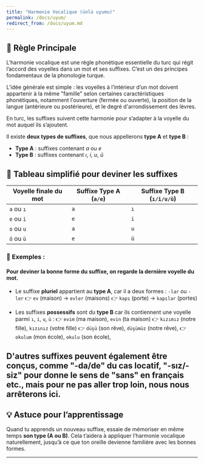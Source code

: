 ```yaml
---
title: "Harmonie Vocalique (ünlü uyumu)"
permalink: /docs/uyum/
redirect_from: /docs/uyum.md
---
```


## 🧠 Règle Principale

L'harmonie vocalique est une règle phonétique essentielle du turc qui régit l’accord des voyelles dans un mot et ses suffixes. C’est un des principes fondamentaux de la phonologie turque.

L’idée générale est simple : les voyelles à l’intérieur d’un mot doivent appartenir à la même "famille" selon certaines caractéristiques phonétiques, notamment l'ouverture (fermée ou ouverte), la position de la langue (antérieure ou postérieure), et le degré d'arrondissement des lèvres.

En turc, les suffixes suivent cette harmonie pour s’adapter à la voyelle du mot auquel ils s’ajoutent.

Il existe **deux types de suffixes**, que nous appellerons **type A** et **type B** :

* **Type A** : suffixes contenant *a* ou *e*
* **Type B** : suffixes contenant *ı*, *i*, *u*, *ü*

## 📒 Tableau simplifié pour deviner les suffixes

| Voyelle finale du mot | Suffixe Type A (`a/e`) | Suffixe Type B (`ı/i/u/ü`) |
| --------------------- | ---------------------- | -------------------------- |
| `a` ou `ı`            | `a`                    | `ı`                        |
| `e` ou `i`            | `e`                    | `i`                        |
| `o` ou `u`            | `a`                    | `u`                        |
| `ö` ou `ü`            | `e`                    | `ü`                        |

### 📌 Exemples :

#### Pour deviner la bonne forme du suffixe, on regarde la dernière voyelle du mot.

* Le suffixe **pluriel** appartient au **type A**, car il a deux formes : `-lar` ou `-ler`
  👉 `ev` (maison) → `evler` (maisons)
  👉 `kapı` (porte) → `kapılar` (portes)

* Les suffixes **possessifs** sont du **type B** car ils contiennent une voyelle parmi `ı`, `i`, `u`, `ü` :
  👉 `evim` (ma maison), `evin` (ta maison)
  👉 `kızımız` (notre fille), `kızınız` (votre fille)
  👉 `düşü` (son rêve), `düşümüz` (notre rêve),
  👉 `okulum` (mon école), `okulu` (son école), 

D'autres suffixes peuvent également être conçus, comme "-da/de" du cas locatif, "-sız/-siz" pour donne le sens de "sans" en français etc., mais pour ne pas aller trop loin, nous nous arrêterons ici.
---

## 💡 Astuce pour l’apprentissage

Quand tu apprends un nouveau suffixe, essaie de mémoriser en même temps **son type (A ou B)**. Cela t’aidera à appliquer l’harmonie vocalique naturellement, jusqu’à ce que ton oreille devienne familière avec les bonnes formes.

---
